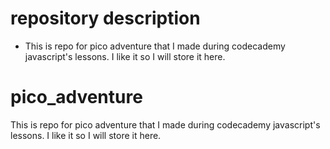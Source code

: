 repository description
======================

* This is repo for pico adventure that I made during codecademy javascript's lessons. I like it so I will store it here.

pico_adventure
==============

This is repo for pico adventure that I made during codecademy javascript's lessons. I like it so I will store it here.
